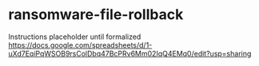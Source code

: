# ransomware-file-rollback

Instructions placeholder until formalized https://docs.google.com/spreadsheets/d/1-uXd7EqiPqWSOB9rsColDbq47BcPRv6Mm02IqQ4EMq0/edit?usp=sharing

